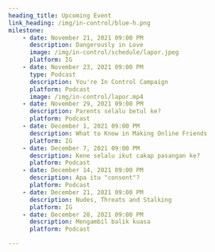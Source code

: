 ```yaml
---
heading_title: Upcoming Event
link_heading: /img/in-control/blue-h.png
milestone: 
    - date: November 21, 2021 09:00 PM
      description: Dangerously in Love
      image: /img/in-control/schedule/lapor.jpeg
      platform: IG
    - date: November 23, 2021 09:00 PM
      type: Podcast
      description: You're In Control Campaign
      platform: Podcast
      image: /img/in-control/lapor.mp4
    - date: November 29, 2021 09:00 PM
      description: Parents selalu betul ke?
      platform: Podcast
    - date: December 1, 2021 09:00 PM
      description: What to Know in Making Online Friends
      platform: IG
    - date: December 7, 2021 09:00 PM
      description: Kene selalu ikut cakap pasangan ke?
      platform: Podcast
    - date: December 14, 2021 09:00 PM
      description: Apa itu "consent"?
      platform: Podcast
    - date: December 21, 2021 09:00 PM
      description: Nudes, Threats and Stalking
      platform: IG
    - date: December 28, 2021 09:00 PM
      description: Mengambil balik kuasa
      platform: Podcast

---
```


